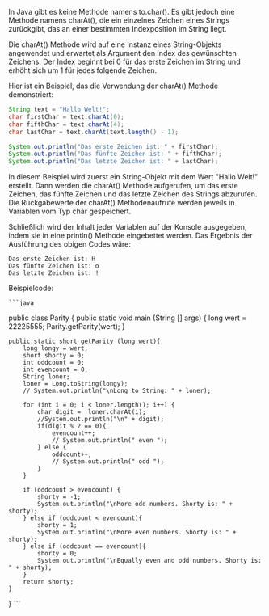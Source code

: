 In Java gibt es keine Methode namens to.char(). Es gibt jedoch eine Methode namens charAt(), die ein einzelnes Zeichen eines Strings zurückgibt, das an einer bestimmten Indexposition im String liegt.

Die charAt() Methode wird auf eine Instanz eines String-Objekts angewendet und erwartet als Argument den Index des gewünschten Zeichens. Der Index beginnt bei 0 für das erste Zeichen im String und erhöht sich um 1 für jedes folgende Zeichen.

Hier ist ein Beispiel, das die Verwendung der charAt() Methode demonstriert:

```java
String text = "Hallo Welt!";
char firstChar = text.charAt(0);
char fifthChar = text.charAt(4);
char lastChar = text.charAt(text.length() - 1);

System.out.println("Das erste Zeichen ist: " + firstChar);
System.out.println("Das fünfte Zeichen ist: " + fifthChar);
System.out.println("Das letzte Zeichen ist: " + lastChar);
```
In diesem Beispiel wird zuerst ein String-Objekt mit dem Wert "Hallo Welt!" erstellt. Dann werden die charAt() Methode aufgerufen, um das erste Zeichen, das fünfte Zeichen und das letzte Zeichen des Strings abzurufen. Die Rückgabewerte der charAt() Methodenaufrufe werden jeweils in Variablen vom Typ char gespeichert.

Schließlich wird der Inhalt jeder Variablen auf der Konsole ausgegeben, indem sie in eine println() Methode eingebettet werden. Das Ergebnis der Ausführung des obigen Codes wäre:
    
``` 
Das erste Zeichen ist: H
Das fünfte Zeichen ist: o
Das letzte Zeichen ist: !
```
Beispielcode:
    
    ```java
public class Parity {
public static void main (String [] args) {
long wert = 22225555;
Parity.getParity(wert);
}

    public static short getParity (long wert){
        long longy = wert;
        short shorty = 0;
        int oddcount = 0;
        int evencount = 0;
        String loner;
        loner = Long.toString(longy);
        // System.out.println("\nLong to String: " + loner);

        for (int i = 0; i < loner.length(); i++) {
            char digit =  loner.charAt(i);
            //System.out.println("\n" + digit);
            if(digit % 2 == 0){
                evencount++;
                // System.out.println(" even ");
            } else {
                oddcount++;
                // System.out.println(" odd ");
            }
        }

        if (oddcount > evencount) {
            shorty = -1;
            System.out.println("\nMore odd numbers. Shorty is: " + shorty);
        } else if (oddcount < evencount){
            shorty = 1;
            System.out.println("\nMore even numbers. Shorty is: " + shorty);
        } else if (oddcount == evencount){
            shorty = 0;
            System.out.println("\nEqually even and odd numbers. Shorty is: " + shorty);
        }
        return shorty;
    }

}
    ```
    
